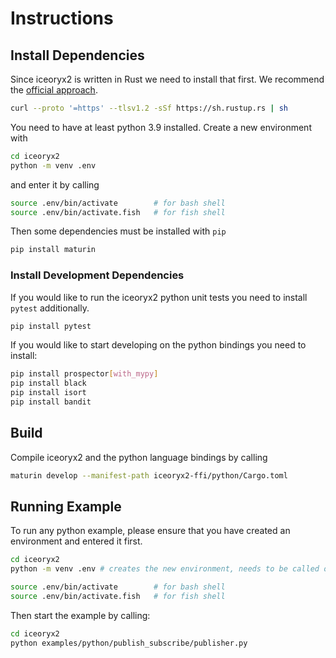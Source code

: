 # Instructions

## Install Dependencies

Since iceoryx2 is written in Rust we need to install that first. We recommend
the [official approach](https://www.rust-lang.org/tools/install).

```sh
curl --proto '=https' --tlsv1.2 -sSf https://sh.rustup.rs | sh
```

You need to have at least python 3.9 installed. Create a new environment with

```sh
cd iceoryx2
python -m venv .env
```

and enter it by calling

```sh
source .env/bin/activate        # for bash shell
source .env/bin/activate.fish   # for fish shell
```

Then some dependencies must be installed with `pip`

```sh
pip install maturin
```

### Install Development Dependencies

If you would like to run the iceoryx2 python unit tests you need to install
`pytest` additionally.

```sh
pip install pytest
```

If you would like to start developing on the python bindings you need to
install:

```sh
pip install prospector[with_mypy]
pip install black
pip install isort
pip install bandit
```

## Build

Compile iceoryx2 and the python language bindings by calling

```sh
maturin develop --manifest-path iceoryx2-ffi/python/Cargo.toml
```

## Running Example

To run any python example, please ensure that you have created an environment
and entered it first.

```sh
cd iceoryx2
python -m venv .env # creates the new environment, needs to be called only once

source .env/bin/activate        # for bash shell
source .env/bin/activate.fish   # for fish shell
```

Then start the example by calling:

```sh
cd iceoryx2
python examples/python/publish_subscribe/publisher.py
```
